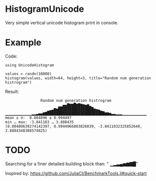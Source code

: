 # HistogramUnicode
Very simple vertical unicode histogram print in console. 

# Example
Code:
```
using UnicodeHistogram

values = randn(10000)
histogram(values, width=64, height=3, title="Random num generation histrogram")
```
Result:
```
                Random num generation histrogram
                        ▁▁▄▄▇▆▆█▆▇▆▅▄▅▂                         
                   ▁▂▃▆▅████████████████▅▄▃▁                    
▁▁▁▁▁▁▁▁▁▁▁▁▂▂▃▄▄▆▇██████████████████████████▆▆▅▃▃▂▂▂▁▁▁▁▁▁▁▁▁▁▁
mean ± σ:  0.004896 ± 0.994497
min … max: -3.841103 … 3.888435
(0.00489639274142397, 0.9944966803826039, -3.8411032325852648, 3.8884348308574825)
```

# TODO
Searching for a finer detailed building block than: " ▁▂▃▄▅▆▇█"


Inspired by: https://github.com/JuliaCI/BenchmarkTools.jl#quick-start